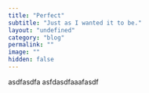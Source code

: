 ```yaml
---
title: "Perfect"
subtitle: "Just as I wanted it to be."
layout: "undefined"
category: "blog"
permalink: ""
image: ""
hidden: false
---
```



asdfasdfa
asfdasdfaaafasdf